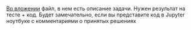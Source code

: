 [Во вложении](https://yadi.sk/d/D7iyi-riZXJ3zw) файл, в нем есть описание задачи. 
Нужен результат на тесте + код. Будет замечательно, если вы представите код в Jupyter ноутбуке с комментариями о принятых решениях